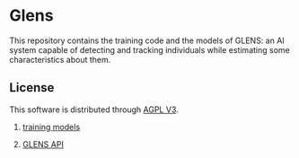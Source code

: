 # Glens

This repository contains the training code and the models of GLENS: an AI system capable of detecting and tracking individuals while estimating some characteristics about them.

## License

This software is distributed through [AGPL V3](./LICENSE).

1. [training models](./training_glens)

2. [GLENS API](./glens)

